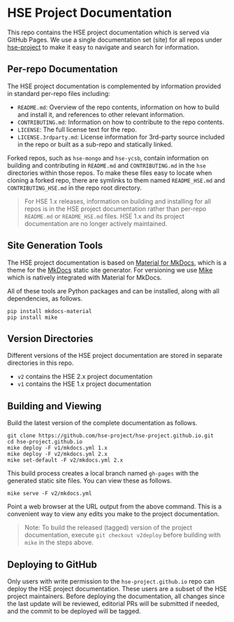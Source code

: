 # HSE Project Documentation

This repo contains the HSE project documentation which is served
via GitHub Pages.  We use a single documentation set (site) for all
repos under [hse-project](https://github.com/hse-project) to make it easy
to navigate and search for information.


## Per-repo Documentation

The HSE project documentation is complemented by information provided in
standard per-repo files including:

* `README.md`: Overview of the repo contents, information on how to
build and install it, and references to other relevant information.
* `CONTRIBUTING.md`: Information on how to contribute to the repo contents.
* `LICENSE`: The full license text for the repo.
* `LICENSE.3rdparty.md`: License information for 3rd-party source
included in the repo or built as a sub-repo and statically linked.

Forked repos, such as `hse-mongo` and `hse-ycsb`, contain information on
building and contributing in `README.md` and `CONTRIBUTING.md` in the
`hse` directories within those repos.  To make these files easy to locate
when cloning a forked repo, there are symlinks to them named `README_HSE.md`
and `CONTRIBUTING_HSE.md` in the repo root directory.

> For HSE 1.x releases, information on building and installing for all
> repos is in the HSE project documentation rather than per-repo
> `README.md` or `README_HSE.md` files.
> HSE 1.x and its project documentation are no longer actively maintained.


## Site Generation Tools

The HSE project documentation is based on
[Material for MkDocs](https://squidfunk.github.io/mkdocs-material/),
which is a theme for the [MkDocs](https://www.mkdocs.org/)
static site generator.
For versioning we use [Mike](https://github.com/jimporter/mike) which
is natively integrated with Material for MkDocs.

All of these tools are Python packages and can be installed, along with all
dependencies, as follows.

```shell
pip install mkdocs-material
pip install mike
```


## Version Directories

Different versions of the HSE project documentation are stored in separate
directories in this repo.

* `v2` contains the HSE 2.x project documentation
* `v1` contains the HSE 1.x project documentation


## Building and Viewing

Build the latest version of the complete documentation as follows.

```shell
git clone https://github.com/hse-project/hse-project.github.io.git
cd hse-project.github.io
mike deploy -F v1/mkdocs.yml 1.x
mike deploy -F v2/mkdocs.yml 2.x
mike set-default -F v2/mkdocs.yml 2.x
```

This build process creates a local branch named `gh-pages` with the
generated static site files.  You can view these as follows.

```shell
mike serve -F v2/mkdocs.yml
```

Point a web browser at the URL output from the above command.
This is a convenient way to view any edits you make to the
project documentation.

> Note: To build the released (tagged) version of the project documentation,
> execute `git checkout v2deploy` before building with `mike` in the
> steps above.


## Deploying to GitHub

Only users with write permission to the `hse-project.github.io` repo
can deploy the HSE project documentation.  These users are a subset
of the HSE project maintainers.  Before deploying the documentation,
all changes since the last update will be reviewed, editorial PRs will
be submitted if needed, and the commit to be deployed will be tagged.
